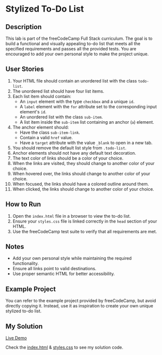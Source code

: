 # Stylized To-Do List

## Description

This lab is part of the freeCodeCamp Full Stack curriculum. The goal is to build a functional and visually appealing to-do list that meets all the specified requirements and passes all the provided tests. You are encouraged to add your own personal style to make the project unique.

## User Stories

1. Your HTML file should contain an unordered list with the class `todo-list`.
2. The unordered list should have four list items.
3. Each list item should contain:
   - An `input` element with the type `checkbox` and a unique `id`.
   - A `label` element with the `for` attribute set to the corresponding input element's `id`.
   - An unordered list with the class `sub-item`.
   - A list item inside the `sub-item` list containing an anchor (`a`) element.
4. The anchor element should:
   - Have the class `sub-item-link`.
   - Contain a valid `href` value.
   - Have a `target` attribute with the value `_blank` to open in a new tab.
5. You should remove the default list style from `.todo-list`.
6. Anchor elements should not have any default text decoration.
7. The text color of links should be a color of your choice.
8. When the links are visited, they should change to another color of your choice.
9. When hovered over, the links should change to another color of your choice.
10. When focused, the links should have a colored outline around them.
11. When clicked, the links should change to another color of your choice.

## How to Run

1. Open the `index.html` file in a browser to view the to-do list.
2. Ensure your `styles.css` file is linked correctly in the `head` section of your HTML.
3. Use the freeCodeCamp test suite to verify that all requirements are met.

## Notes

- Add your own personal style while maintaining the required functionality.
- Ensure all links point to valid destinations.
- Use proper semantic HTML for better accessibility.

## Example Project

You can refer to the example project provided by freeCodeCamp, but avoid directly copying it. Instead, use it as inspiration to create your own unique stylized to-do list.

## My Solution

[Live Demo](https://mbahomaid.github.io/freeCodeCamp-labs/2-css/1-basic-css/2-todo-list/index.html)

Check the [index.html](https://github.com/mbahomaid/freeCodeCamp-labs/blob/main/2-css/1-basic-css/2-todo-list/index.html) & [styles.css](https://github.com/mbahomaid/freeCodeCamp-labs/blob/main/2-css/1-basic-css/2-todo-list/styles.css) to see my solution code.
